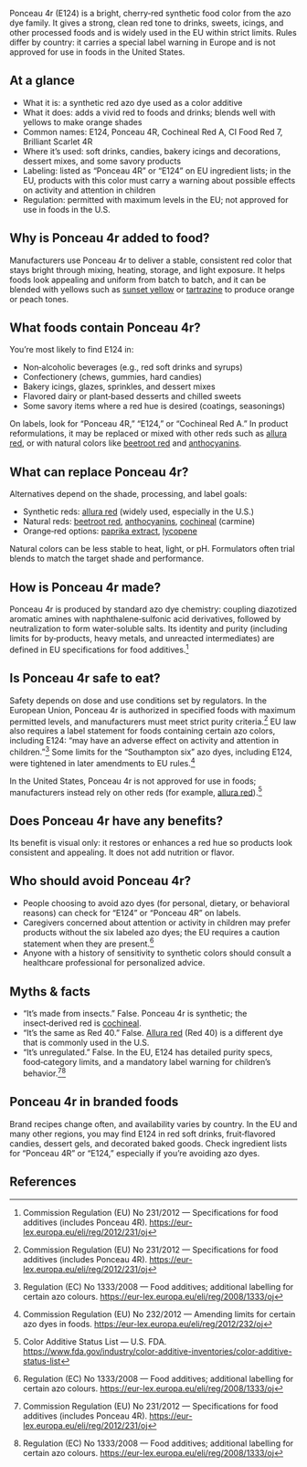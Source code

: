 Ponceau 4r (E124) is a bright, cherry‑red synthetic food color from the azo dye family. It gives a strong, clean red tone to drinks, sweets, icings, and other processed foods and is widely used in the EU within strict limits. Rules differ by country: it carries a special label warning in Europe and is not approved for use in foods in the United States. 
<!--more-->

## At a glance
- What it is: a synthetic red azo dye used as a color additive
- What it does: adds a vivid red to foods and drinks; blends well with yellows to make orange shades
- Common names: E124, Ponceau 4R, Cochineal Red A, CI Food Red 7, Brilliant Scarlet 4R
- Where it’s used: soft drinks, candies, bakery icings and decorations, dessert mixes, and some savory products
- Labeling: listed as “Ponceau 4R” or “E124” on EU ingredient lists; in the EU, products with this color must carry a warning about possible effects on activity and attention in children
- Regulation: permitted with maximum levels in the EU; not approved for use in foods in the U.S.

## Why is Ponceau 4r added to food?
Manufacturers use Ponceau 4r to deliver a stable, consistent red color that stays bright through mixing, heating, storage, and light exposure. It helps foods look appealing and uniform from batch to batch, and it can be blended with yellows such as [sunset yellow](/e110-sunset-yellow-fcf) or [tartrazine](/e102-tartrazine) to produce orange or peach tones.

## What foods contain Ponceau 4r?
You’re most likely to find E124 in:
- Non‑alcoholic beverages (e.g., red soft drinks and syrups)
- Confectionery (chews, gummies, hard candies)
- Bakery icings, glazes, sprinkles, and dessert mixes
- Flavored dairy or plant‑based desserts and chilled sweets
- Some savory items where a red hue is desired (coatings, seasonings)

On labels, look for “Ponceau 4R,” “E124,” or “Cochineal Red A.” In product reformulations, it may be replaced or mixed with other reds such as [allura red](/e129-allura-red), or with natural colors like [beetroot red](/e162-beetroot-red) and [anthocyanins](/e163-anthocyanins).

## What can replace Ponceau 4r?
Alternatives depend on the shade, processing, and label goals:
- Synthetic reds: [allura red](/e129-allura-red) (widely used, especially in the U.S.)
- Natural reds: [beetroot red](/e162-beetroot-red), [anthocyanins](/e163-anthocyanins), [cochineal](/e120-cochineal) (carmine)
- Orange‑red options: [paprika extract](/e160c-paprika-extract), [lycopene](/e160d-lycopene)

Natural colors can be less stable to heat, light, or pH. Formulators often trial blends to match the target shade and performance.

## How is Ponceau 4r made?
Ponceau 4r is produced by standard azo dye chemistry: coupling diazotized aromatic amines with naphthalene‑sulfonic acid derivatives, followed by neutralization to form water‑soluble salts. Its identity and purity (including limits for by‑products, heavy metals, and unreacted intermediates) are defined in EU specifications for food additives.[^1]

## Is Ponceau 4r safe to eat?
Safety depends on dose and use conditions set by regulators. In the European Union, Ponceau 4r is authorized in specified foods with maximum permitted levels, and manufacturers must meet strict purity criteria.[^1] EU law also requires a label statement for foods containing certain azo colors, including E124: “may have an adverse effect on activity and attention in children.”[^2] Some limits for the “Southampton six” azo dyes, including E124, were tightened in later amendments to EU rules.[^4]

In the United States, Ponceau 4r is not approved for use in foods; manufacturers instead rely on other reds (for example, [allura red](/e129-allura-red)).[^3]

## Does Ponceau 4r have any benefits?
Its benefit is visual only: it restores or enhances a red hue so products look consistent and appealing. It does not add nutrition or flavor.

## Who should avoid Ponceau 4r?
- People choosing to avoid azo dyes (for personal, dietary, or behavioral reasons) can check for “E124” or “Ponceau 4R” on labels.
- Caregivers concerned about attention or activity in children may prefer products without the six labeled azo dyes; the EU requires a caution statement when they are present.[^2]
- Anyone with a history of sensitivity to synthetic colors should consult a healthcare professional for personalized advice.

## Myths & facts
- “It’s made from insects.” False. Ponceau 4r is synthetic; the insect‑derived red is [cochineal](/e120-cochineal).
- “It’s the same as Red 40.” False. [Allura red](/e129-allura-red) (Red 40) is a different dye that is commonly used in the U.S.
- “It’s unregulated.” False. In the EU, E124 has detailed purity specs, food‑category limits, and a mandatory label warning for children’s behavior.[^1][^2]

## Ponceau 4r in branded foods
Brand recipes change often, and availability varies by country. In the EU and many other regions, you may find E124 in red soft drinks, fruit‑flavored candies, dessert gels, and decorated baked goods. Check ingredient lists for “Ponceau 4R” or “E124,” especially if you’re avoiding azo dyes.

## References
[^1]: Commission Regulation (EU) No 231/2012 — Specifications for food additives (includes Ponceau 4R). https://eur-lex.europa.eu/eli/reg/2012/231/oj
[^2]: Regulation (EC) No 1333/2008 — Food additives; additional labelling for certain azo colours. https://eur-lex.europa.eu/eli/reg/2008/1333/oj
[^3]: Color Additive Status List — U.S. FDA. https://www.fda.gov/industry/color-additive-inventories/color-additive-status-list
[^4]: Commission Regulation (EU) No 232/2012 — Amending limits for certain azo dyes in foods. https://eur-lex.europa.eu/eli/reg/2012/232/oj
